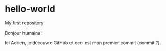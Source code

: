 # hello-world
My first repository

Bonjour humains !

Ici Adrien, je découvre GitHub et ceci est mon premier commit (commit ?).

